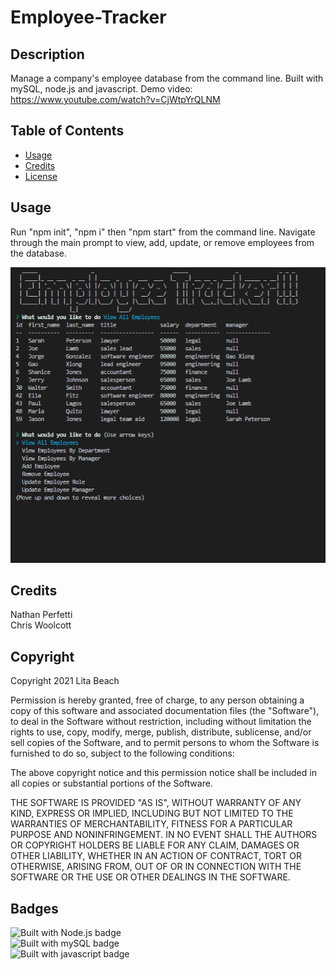 # Employee-Tracker

## Description 
Manage a company's employee database from the command line. Built with mySQL, node.js and javascript.
Demo video: https://www.youtube.com/watch?v=CjWtpYrQLNM

## Table of Contents

* [Usage](#usage)
* [Credits](#credits)
* [License](#license)

## Usage 

Run "npm init", "npm i" then "npm start" from the command line. Navigate through the main prompt to view, add, update, or remove employees from the database.

![Screenshot of app view table of employees](Assets/view-all.png)

## Credits

Nathan Perfetti <br>
Chris Woolcott

## Copyright

Copyright 2021 Lita Beach

Permission is hereby granted, free of charge, to any person obtaining a copy of this software and associated documentation files (the "Software"), to deal in the Software without restriction, including without limitation the rights to use, copy, modify, merge, publish, distribute, sublicense, and/or sell copies of the Software, and to permit persons to whom the Software is furnished to do so, subject to the following conditions:

The above copyright notice and this permission notice shall be included in all copies or substantial portions of the Software.

THE SOFTWARE IS PROVIDED "AS IS", WITHOUT WARRANTY OF ANY KIND, EXPRESS OR IMPLIED, INCLUDING BUT NOT LIMITED TO THE WARRANTIES OF MERCHANTABILITY, FITNESS FOR A PARTICULAR PURPOSE AND NONINFRINGEMENT. IN NO EVENT SHALL THE AUTHORS OR COPYRIGHT HOLDERS BE LIABLE FOR ANY CLAIM, DAMAGES OR OTHER LIABILITY, WHETHER IN AN ACTION OF CONTRACT, TORT OR OTHERWISE, ARISING FROM, OUT OF OR IN CONNECTION WITH THE SOFTWARE OR THE USE OR OTHER DEALINGS IN THE SOFTWARE.

## Badges

![Built with Node.js badge](https://img.shields.io/badge/Built_with-Node.js-green) <br>
![Built with mySQL badge](https://img.shields.io/badge/Built_with-mySQL-blue) <br>
![Built with javascript badge](https://img.shields.io/badge/Built_with-Javascript-purple)
